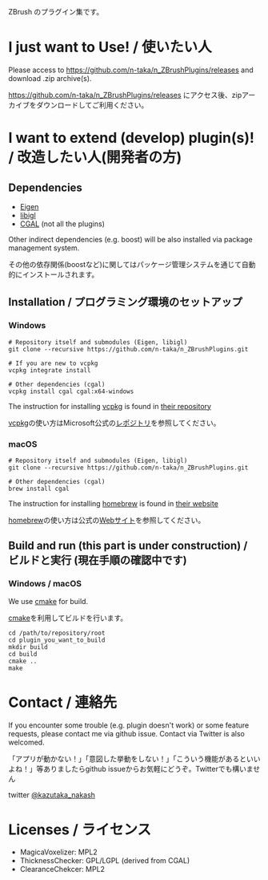 ZBrush のプラグイン集です。

# I just want to Use! / 使いたい人
Please access to https://github.com/n-taka/n_ZBrushPlugins/releases and download .zip archive(s).

https://github.com/n-taka/n_ZBrushPlugins/releases にアクセス後、zipアーカイブをダウンロードしてご利用ください。

# I want to extend (develop) plugin(s)! / 改造したい人(開発者の方)
## Dependencies
- [Eigen](http://eigen.tuxfamily.org/index.php?title=Main_Page)
- [libigl](https://libigl.github.io/)
- [CGAL](https://www.cgal.org/) (not all the plugins)

Other indirect dependencies (e.g. boost) will be also installed via package management system.

その他の依存関係(boostなど)に関してはパッケージ管理システムを通じて自動的にインストールされます。

## Installation / プログラミング環境のセットアップ
### Windows
```
# Repository itself and submodules (Eigen, libigl)
git clone --recursive https://github.com/n-taka/n_ZBrushPlugins.git

# If you are new to vcpkg
vcpkg integrate install

# Other dependencies (cgal)
vcpkg install cgal cgal:x64-windows
```
The instruction for installing [vcpkg](https://github.com/Microsoft/vcpkg) is found in [their repository](https://github.com/Microsoft/vcpkg)

[vcpkg](https://github.com/Microsoft/vcpkg)の使い方はMicrosoft公式の[レポジトリ](https://github.com/Microsoft/vcpkg)を参照してください。

### macOS
```
# Repository itself and submodules (Eigen, libigl)
git clone --recursive https://github.com/n-taka/n_ZBrushPlugins.git

# Other dependencies (cgal)
brew install cgal
```
The instruction for installing [homebrew](https://brew.sh/) is found in [their website](https://brew.sh/)

[homebrew](https://brew.sh/)の使い方は公式の[Webサイト](https://brew.sh/)を参照してください。

## Build and run (this part is under construction) / ビルドと実行 (現在手順の確認中です)
### Windows / macOS
We use [cmake](https://cmake.org/) for build.

[cmake](https://cmake.org/)を利用してビルドを行います。
```
cd /path/to/repository/root
cd plugin_you_want_to_build
mkdir build
cd build
cmake ..
make
```

# Contact / 連絡先
If you encounter some trouble (e.g. plugin doesn't work) or some feature requests, please contact me via github issue. Contact via Twitter is also welcomed.

「アプリが動かない！」「意図した挙動をしない！」「こういう機能があるといいよね！」等ありましたらgithub issueからお気軽にどうぞ。Twitterでも構いません

twitter [@kazutaka_nakash](https://twitter.com/kazutaka_nakash)

# Licenses / ライセンス
* MagicaVoxelizer: MPL2
* ThicknessChecker: GPL/LGPL (derived from CGAL)
* ClearanceChekcer: MPL2
